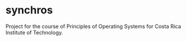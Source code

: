 # synchros
Project for the course of Principles of Operating Systems for Costa Rica Institute of Technology.
